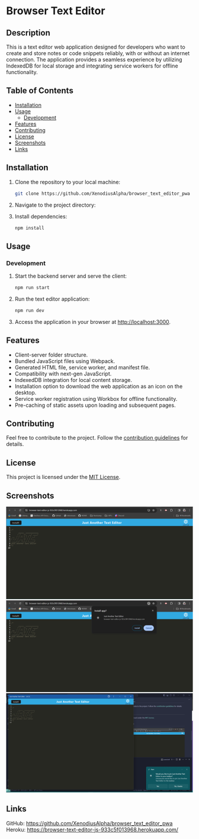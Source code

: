 # Browser Text Editor

## Description

This is a text editor web application designed for developers who want to create and store notes or code snippets reliably, with or without an internet connection. The application provides a seamless experience by utilizing IndexedDB for local storage and integrating service workers for offline functionality.

## Table of Contents

- [Installation](#installation)
- [Usage](#usage)
  - [Development](#development)
- [Features](#features)
- [Contributing](#contributing)
- [License](#license)
- [Screenshots](#screenshots)
- [Links](#links)


## Installation

1. Clone the repository to your local machine:

   ```bash
   git clone https://github.com/XenodiusAlpha/browser_text_editor_pwa
   ```

2. Navigate to the project directory:

3. Install dependencies:

   ```bash
   npm install
   ```

## Usage

### Development

1. Start the backend server and serve the client:

   ```bash
   npm run start
   ```

2. Run the text editor application:

   ```bash
   npm run dev
   ```

3. Access the application in your browser at [http://localhost:3000](http://localhost:3000).


## Features

- Client-server folder structure.
- Bundled JavaScript files using Webpack.
- Generated HTML file, service worker, and manifest file.
- Compatibility with next-gen JavaScript.
- IndexedDB integration for local content storage.
- Installation option to download the web application as an icon on the desktop.
- Service worker registration using Workbox for offline functionality.
- Pre-caching of static assets upon loading and subsequent pages.

## Contributing

Feel free to contribute to the project. Follow the [contribution guidelines](CONTRIBUTING.md) for details.

## License

This project is licensed under the [MIT License](LICENSE).

## Screenshots
![Start Page Heroku](./screenshots/start.png)
![Install](./screenshots/install.png)
![Offline App](./screenshots/offline.png)

## Links
GitHub: https://github.com/XenodiusAlpha/browser_text_editor_pwa
Heroku: https://browser-text-editor-js-933c5f013968.herokuapp.com/

